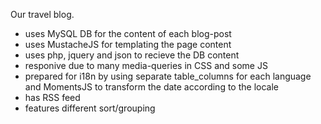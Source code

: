 Our travel blog.

- uses MySQL DB for the content of each blog-post
- uses MustacheJS for templating the page content
- uses php, jquery and json to recieve the DB content
- responive due to many media-queries in CSS and some JS
- prepared for i18n by using separate table_columns for each language and MomentsJS to transform the date according to the locale
- has RSS feed
- features different sort/grouping